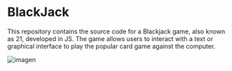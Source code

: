 # BlackJack

This repository contains the source code for a Blackjack game, also known as 21, developed in JS. The game allows users to interact with a text or graphical interface to play the popular card game against the computer.

![imagen](https://user-images.githubusercontent.com/45548204/230690194-c7c77a07-604c-48d7-99ed-ab54c11440c9.png)
